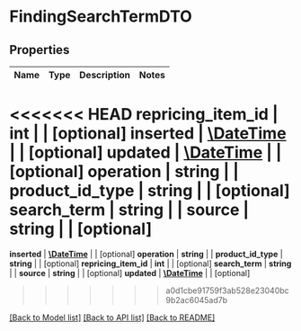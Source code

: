 # FindingSearchTermDTO

## Properties
Name | Type | Description | Notes
------------ | ------------- | ------------- | -------------
<<<<<<< HEAD
**repricing_item_id** | **int** |  | [optional] 
**inserted** | [**\DateTime**](\DateTime.md) |  | [optional] 
**updated** | [**\DateTime**](\DateTime.md) |  | [optional] 
**operation** | **string** |  | 
**product_id_type** | **string** |  | [optional] 
**search_term** | **string** |  | 
**source** | **string** |  | [optional] 
=======
**inserted** | [**\DateTime**](\DateTime.md) |  | [optional] 
**operation** | **string** |  | 
**product_id_type** | **string** |  | [optional] 
**repricing_item_id** | **int** |  | [optional] 
**search_term** | **string** |  | 
**source** | **string** |  | [optional] 
**updated** | [**\DateTime**](\DateTime.md) |  | [optional] 
>>>>>>> a0d1cbe91759f3ab528e23040bc9b2ac6045ad7b

[[Back to Model list]](../README.md#documentation-for-models) [[Back to API list]](../README.md#documentation-for-api-endpoints) [[Back to README]](../README.md)


